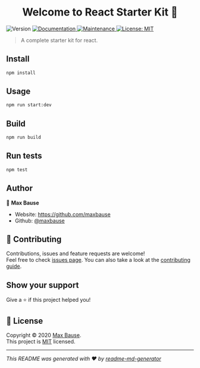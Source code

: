 <h1 align="center">Welcome to React Starter Kit 👋</h1>
<p>
  <img alt="Version" src="https://img.shields.io/badge/version-1.0.0-blue.svg?cacheSeconds=2592000" />
  <a href="https://github.com/maxbause/react-starter#readme" target="_blank">
    <img alt="Documentation" src="https://img.shields.io/badge/documentation-yes-brightgreen.svg" />
  </a>
  <a href="https://github.com/maxbause/react-starter/graphs/commit-activity" target="_blank">
    <img alt="Maintenance" src="https://img.shields.io/badge/Maintained%3F-yes-green.svg" />
  </a>
  <a href="https://github.com/maxbause/react-starter/blob/master/LICENSE" target="_blank">
    <img alt="License: MIT" src="https://img.shields.io/github/license/maxbause/react-starter" />
  </a>
</p>

> A complete starter kit for react.

## Install

```sh
npm install
```

## Usage

```sh
npm run start:dev
```

## Build

```sh
npm run build
```

## Run tests

```sh
npm test
```

## Author

👤 **Max Bause**

* Website: https://github.com/maxbause
* Github: [@maxbause](https://github.com/maxbause)

## 🤝 Contributing

Contributions, issues and feature requests are welcome!<br />Feel free to check [issues page](https://github.com/maxbause/react-starter/issues). You can also take a look at the [contributing guide](https://github.com/maxbause/react-starter/blob/master/CONTRIBUTING.md).

## Show your support

Give a ⭐️ if this project helped you!

## 📝 License

Copyright © 2020 [Max Bause](https://github.com/maxbause).<br />
This project is [MIT](https://github.com/maxbause/react-starter/blob/master/LICENSE) licensed.

***
_This README was generated with ❤️ by [readme-md-generator](https://github.com/kefranabg/readme-md-generator)_
